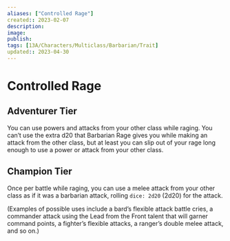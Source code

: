 ```yaml
---
aliases: ["Controlled Rage"]
created:: 2023-02-07
description: 
image: 
publish: 
tags: [13A/Characters/Multiclass/Barbarian/Trait]
updated:: 2023-04-30
---
```

# Controlled Rage

## Adventurer Tier

You can use powers and attacks from your other class while raging. You can’t use the extra d20 that Barbarian Rage gives you while making an attack from the other class, but at least you can slip out of your rage long enough to use a power or attack from your other class.

## Champion Tier

Once per battle while raging, you can use a melee attack from your other class as if it was a barbarian attack, rolling `dice: 2d20` (2d20) for the attack. 

(Examples of possible uses include a bard’s flexible attack battle cries, a commander attack using the Lead from the Front talent that will garner command points, a fighter’s flexible attacks, a ranger’s double melee attack, and so on.)
